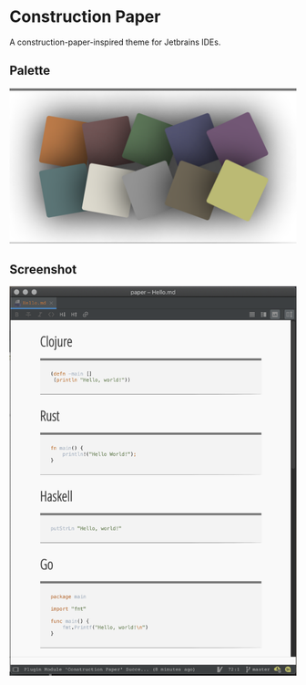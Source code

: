 # Construction Paper

A construction-paper-inspired theme for Jetbrains IDEs.

## Palette

![swatch](docs/swatch.png)


## Screenshot
![hello](docs/hello.png)
